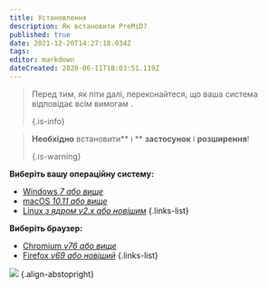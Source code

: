 ```yaml
---
title: Установлення
description: Як встановити PreMiD?
published: true
date: 2021-12-20T14:27:18.034Z
tags:
editor: markdown
dateCreated: 2020-06-11T18:03:51.119Z
---
```


> Перед тим, як піти далі, переконайтеся, що ваша система відповідає всім вимогам [](/install/requirements). 
> 
> {.is-info}

> **Необхідно** встановити** і ** **застосунок** і **розширення**! 
> 
> {.is-warning}

**Виберіть вашу операційну систему:**
- [Windows *7 або вище*](/install/windows)
- [macOS *10.11 або вище*](/install/macos)
- [Linux *з ядром v2.x або новішим*](/install/linux)
{.links-list}

**Виберіть браузер:**
- [Chromium *v76 або вище*](/install/chromium)
- [Firefox *v69 або новіший*](/install/firefox)
{.links-list}

![](https://a.icons8.com/ajlQdsfa/FZhYWV/svg.svg) {.align-abstopright}
